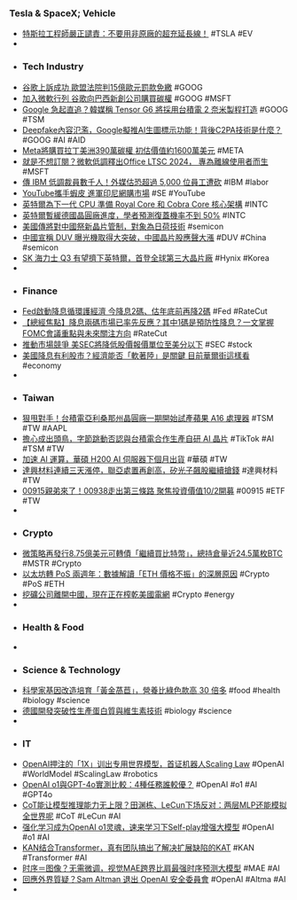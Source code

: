 ### Tesla & SpaceX; Vehicle
- [特斯拉工程師嚴正譴責：不要用非原廠的超充延長線！](https://www.inside.com.tw/article/36253-tesla-nacs-extension-cable) #TSLA #EV
-
- ### Tech Industry
- [谷歌上訴成功 歐盟法院判15億歐元罰款免繳](https://news.cnyes.com/news/id/5719595) #GOOG
- [加入微軟行列 谷歌向巴西新創公司購買碳權](https://news.cnyes.com/news/id/5720513) #GOOG #MSFT
- [Google 急起直追？韓媒稱 Tensor G6 將採用台積電 2 奈米製程打造](https://m.eprice.com.tw/mobile/talk/4541/5812399/1) #GOOG #TSM
- [Deepfake內容氾濫，Google擬推AI生圖標示功能！背後C2PA技術是什麼？](https://www.bnext.com.tw/article/80539/google-ai-generated-img-flagging-c2pa-deepfake) #GOOG #AI #AID
- [Meta將購買拉丁美洲390萬碳權 初估價值約1600萬美元](https://news.cnyes.com/news/id/5719661) #META
- [就是不想訂閱？微軟低調釋出Office LTSC 2024， 專為離線使用者而生](https://www.techbang.com/posts/118350-office-ltsc-2024) #MSFT
- [傳 IBM 低調裁員數千人！外媒估恐超過 5,000 位員工遭砍](https://finance.technews.tw/2024/09/19/ibm-cut-thousands-of-jobs/) #IBM #labor
- [YouTube攜手蝦皮 進軍印尼網購市場](https://news.cnyes.com/news/id/5719740) #SE #YouTube
- [英特爾為下一代 CPU 準備 Royal Core 和 Cobra Core 核心架構](https://technews.tw/2024/09/18/intel-prepares-royal-core-and-cobra-core-core-architecture-for-next-generation-cpus/) #INTC
- [英特爾暫緩德國晶圓廠進度，學者預測復蓋機率不到 50%](https://finance.technews.tw/2024/09/19/intel-suspends-construction-of-german-wafer-fab/) #INTC
- [美國傳將對中國祭新晶片管制，對象為日荷技術](https://technews.tw/2024/09/18/usa-new-chip-control/) #semicon
- [中國宣稱 DUV 曝光機取得大突破，中國晶片股應聲大漲](https://technews.tw/2024/09/18/china-chip-stocks-jump/) #DUV #China #semicon
- [SK 海力士 Q3 有望擠下英特爾，首登全球第三大晶片廠](https://technews.tw/2024/09/18/sk-hynix-top-3-chip-factory/) #Hynix #Korea
-
- ### Finance
- [Fed啟動降息循環護經濟 今降息2碼、估年底前再降2碼](https://www.wealth.com.tw/articles/f5fd5a7c-5a9e-46b1-a3f5-39cab339e933) #Fed #RateCut
- [【總經焦點】降息兩碼市場已率先反應？其中1碼是預防性降息？一文掌握FOMC會議重點與未來關注方向](https://news.cnyes.com/news/id/5720140) #RateCut
- [推動市場競爭 美SEC將降低股價報價單位至美分以下](https://news.cnyes.com/news/id/5719623) #SEC #stock
- [美國降息有利股市？經濟能否「軟著陸」是關鍵 目前華爾街這樣看](https://www.wealth.com.tw/articles/0bdb3556-dddc-428f-adf7-6b27a86a4e35) #economy
-
- ### Taiwan
- [狠甩對手！台積電亞利桑那州晶圓廠一期開始試產蘋果 A16 處理器](https://technews.tw/2024/09/18/tsmc-arizona-wafer-fab-first-phase-trial-production/) #TSM #TW #AAPL
- [擔心成出頭鳥，字節跳動否認與台積電合作生產自研 AI 晶片](https://technews.tw/2024/09/19/bytedance-denies-cooperation-with-tsmc-to-produce-self-developed-ai-chips/) #TikTok #AI #TSM #TW
- [加速 AI 運算，華碩 H200 AI 伺服器下個月出貨](https://technews.tw/2024/09/18/asus-announces-esc-n8-e11-ai-server-with-nvidia-hgx-h200/) #華碩 #TW
- [達興材料連續三天漲停，聯亞處置再創高，矽光子飆股繼續搶錢](https://news.cnyes.com/news/id/5719438) #達興材料 #TW
- [00915親弟來了！00938走出第三條路 聚焦投資價值10/2開募](https://news.cnyes.com/news/id/5719559) #00915 #ETF #TW
-
- ### Crypto
- [微策略再發行8.75億美元可轉債「繼續買比特幣」，總持倉量近24.5萬枚BTC](https://www.blocktempo.com/microstrategy-announces-it-will-continue-to-increase-its-position-in-bitcoin/) #MSTR #Crypto
- [以太坊轉 PoS 兩週年：數據解讀「ETH 價格不振」的深層原因](https://blockcast.it/2024/09/18/why-eth-price-is-still-struggling-2-years-after-the-merge/) #Crypto #PoS #ETH
- [挖礦公司離開中國，現在正在榨乾美國電網](https://technews.tw/2024/09/19/us-protest-bitcoin-mining/) #Crypto #energy
-
- ### Health & Food
-
- ### Science & Technology
- [科學家基因改造培育「黃金萵苣」，營養比綠色款高 30 倍多](https://technews.tw/2024/09/18/golden-lettuce/) #food #health #biology #science
- [德國開發突破性生產蛋白質與維生素技術](https://technews.tw/2024/09/18/german-scientists-harvest-protein-from-air-and-water/) #biology #science
-
- ### IT
- [OpenAI押注的「1X」训出专用世界模型，首证机器人Scaling Law](https://www.jiqizhixin.com/articles/2024-09-18-10) #OpenAI #WorldModel #ScalingLaw #robotics
- [OpenAI o1與GPT-4o實測比較：4種任務誰較優？](https://www.gvm.com.tw/article/115781) #OpenAI #o1 #AI #GPT4o
- [CoT能让模型推理能力无上限？田渊栋、LeCun下场反对：两层MLP还能模拟全世界呢](https://www.jiqizhixin.com/articles/2024-09-19-15) #CoT #LeCun #AI
- [强化学习成为OpenAI o1灵魂，速来学习下Self-play增强大模型](https://www.jiqizhixin.com/articles/2024-09-18-7) #OpenAI #o1 #AI
- [KAN结合Transformer，真有团队搞出了解决扩展缺陷的KAT](https://www.jiqizhixin.com/articles/2024-09-19-3) #KAN #Transformer #AI
- [时序＝图像？无需微调，视觉MAE跨界比肩最强时序预测大模型](https://www.jiqizhixin.com/articles/2024-09-19-2) #MAE #AI
- [回應外界質疑？Sam Altman 退出 OpenAI 安全委員會](https://technews.tw/2024/09/19/sam-altman-openai-safety-and-security-committee/) #OpenAI #Altma #AI
-